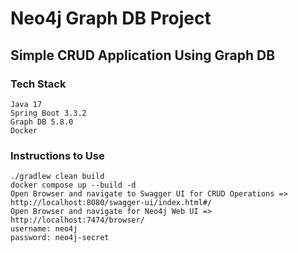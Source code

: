 # Neo4j Graph DB Project

## Simple CRUD Application Using Graph DB

### Tech Stack
```
Java 17
Spring Boot 3.3.2
Graph DB 5.8.0
Docker
```

### Instructions to Use
```
./gradlew clean build
docker compose up --build -d
Open Browser and navigate to Swagger UI for CRUD Operations => http://localhost:8080/swagger-ui/index.html#/
Open Browser and navigate for Neo4j Web UI => http://localhost:7474/browser/
username: neo4j
password: neo4j-secret
```
